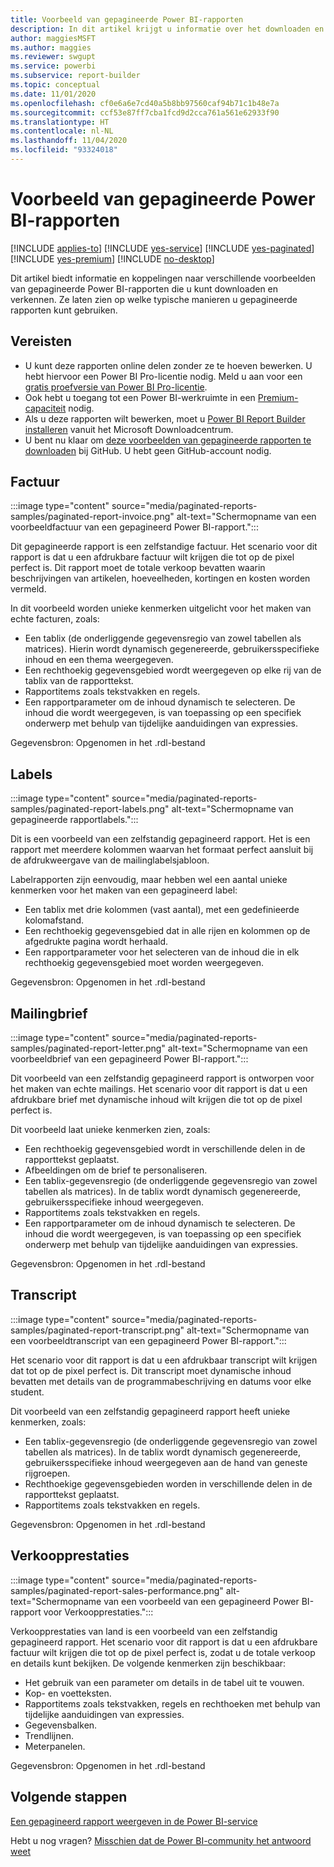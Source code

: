 ```yaml
---
title: Voorbeeld van gepagineerde Power BI-rapporten
description: In dit artikel krijgt u informatie over het downloaden en gebruiken van voorbeelden van gepagineerde Power BI-rapporten.
author: maggiesMSFT
ms.author: maggies
ms.reviewer: swgupt
ms.service: powerbi
ms.subservice: report-builder
ms.topic: conceptual
ms.date: 11/01/2020
ms.openlocfilehash: cf0e6a6e7cd40a5b8bb97560caf94b71c1b48e7a
ms.sourcegitcommit: ccf53e87ff7cba1fcd9d2cca761a561e62933f90
ms.translationtype: HT
ms.contentlocale: nl-NL
ms.lasthandoff: 11/04/2020
ms.locfileid: "93324018"
---
```

# <a name="sample-power-bi-paginated-reports"></a>Voorbeeld van gepagineerde Power BI-rapporten


[!INCLUDE [applies-to](../includes/applies-to.md)] [!INCLUDE [yes-service](../includes/yes-service.md)] [!INCLUDE [yes-paginated](../includes/yes-paginated.md)] [!INCLUDE [yes-premium](../includes/yes-premium.md)] [!INCLUDE [no-desktop](../includes/no-desktop.md)]

Dit artikel biedt informatie en koppelingen naar verschillende voorbeelden van gepagineerde Power BI-rapporten die u kunt downloaden en verkennen. Ze laten zien op welke typische manieren u gepagineerde rapporten kunt gebruiken.

## <a name="prerequisites"></a>Vereisten

- U kunt deze rapporten online delen zonder ze te hoeven bewerken. U hebt hiervoor een Power BI Pro-licentie nodig. Meld u aan voor een [gratis proefversie van Power BI Pro-licentie](../fundamentals/service-self-service-signup-for-power-bi.md#sign-up-for-an-individual-trial-of-power-bi-pro).
- Ook hebt u toegang tot een Power BI-werkruimte in een [Premium-capaciteit](../admin/service-premium-what-is.md) nodig.
- Als u deze rapporten wilt bewerken, moet u [Power BI Report Builder installeren](https://aka.ms/pbireportbuilder) vanuit het Microsoft Downloadcentrum.
- U bent nu klaar om [deze voorbeelden van gepagineerde rapporten te downloaden](https://github.com/microsoft/Reporting-Services/tree/master/PaginatedReportSamples) bij GitHub. U hebt geen GitHub-account nodig. 


## <a name="invoice"></a>Factuur

:::image type="content" source="media/paginated-reports-samples/paginated-report-invoice.png" alt-text="Schermopname van een voorbeeldfactuur van een gepagineerd Power BI-rapport.":::


Dit gepagineerde rapport is een zelfstandige factuur. Het scenario voor dit rapport is dat u een afdrukbare factuur wilt krijgen die tot op de pixel perfect is. Dit rapport moet de totale verkoop bevatten waarin beschrijvingen van artikelen, hoeveelheden, kortingen en kosten worden vermeld.

In dit voorbeeld worden unieke kenmerken uitgelicht voor het maken van echte facturen, zoals:  

- Een tablix (de onderliggende gegevensregio van zowel tabellen als matrices). Hierin wordt dynamisch gegenereerde, gebruikersspecifieke inhoud en een thema weergegeven.
- Een rechthoekig gegevensgebied wordt weergegeven op elke rij van de tablix van de rapporttekst.
- Rapportitems zoals tekstvakken en regels.
- Een rapportparameter om de inhoud dynamisch te selecteren. De inhoud die wordt weergegeven, is van toepassing op een specifiek onderwerp met behulp van tijdelijke aanduidingen van expressies. 

Gegevensbron: Opgenomen in het .rdl-bestand

## <a name="labels"></a>Labels

:::image type="content" source="media/paginated-reports-samples/paginated-report-labels.png" alt-text="Schermopname van gepagineerde rapportlabels.":::

Dit is een voorbeeld van een zelfstandig gepagineerd rapport. Het is een rapport met meerdere kolommen waarvan het formaat perfect aansluit bij de afdrukweergave van de mailinglabelsjabloon. 

Labelrapporten zijn eenvoudig, maar hebben wel een aantal unieke kenmerken voor het maken van een gepagineerd label:

- Een tablix met drie kolommen (vast aantal), met een gedefinieerde kolomafstand.
- Een rechthoekig gegevensgebied dat in alle rijen en kolommen op de afgedrukte pagina wordt herhaald.
- Een rapportparameter voor het selecteren van de inhoud die in elk rechthoekig gegevensgebied moet worden weergegeven.

Gegevensbron: Opgenomen in het .rdl-bestand

## <a name="mailing-letter"></a>Mailingbrief

:::image type="content" source="media/paginated-reports-samples/paginated-report-letter.png" alt-text="Schermopname van een voorbeeldbrief van een gepagineerd Power BI-rapport.":::

Dit voorbeeld van een zelfstandig gepagineerd rapport is ontworpen voor het maken van echte mailings. Het scenario voor dit rapport is dat u een afdrukbare brief met dynamische inhoud wilt krijgen die tot op de pixel perfect is.

Dit voorbeeld laat unieke kenmerken zien, zoals: 

- Een rechthoekig gegevensgebied wordt in verschillende delen in de rapporttekst geplaatst. 
- Afbeeldingen om de brief te personaliseren. 
- Een tablix-gegevensregio (de onderliggende gegevensregio van zowel tabellen als matrices). In de tablix wordt dynamisch gegenereerde, gebruikersspecifieke inhoud weergegeven.
- Rapportitems zoals tekstvakken en regels.
- Een rapportparameter om de inhoud dynamisch te selecteren. De inhoud die wordt weergegeven, is van toepassing op een specifiek onderwerp met behulp van tijdelijke aanduidingen van expressies. 

Gegevensbron: Opgenomen in het .rdl-bestand

## <a name="transcript"></a>Transcript

:::image type="content" source="media/paginated-reports-samples/paginated-report-transcript.png" alt-text="Schermopname van een voorbeeldtranscript van een gepagineerd Power BI-rapport.":::

Het scenario voor dit rapport is dat u een afdrukbaar transcript wilt krijgen dat tot op de pixel perfect is. Dit transcript moet dynamische inhoud bevatten met details van de programmabeschrijving en datums voor elke student.

Dit voorbeeld van een zelfstandig gepagineerd rapport heeft unieke kenmerken, zoals: 

- Een tablix-gegevensregio (de onderliggende gegevensregio van zowel tabellen als matrices). In de tablix wordt dynamisch gegenereerde, gebruikersspecifieke inhoud weergegeven aan de hand van geneste rijgroepen.
- Rechthoekige gegevensgebieden worden in verschillende delen in de rapporttekst geplaatst.
- Rapportitems zoals tekstvakken en regels.

Gegevensbron: Opgenomen in het .rdl-bestand

## <a name="sales-performance"></a>Verkoopprestaties

:::image type="content" source="media/paginated-reports-samples/paginated-report-sales-performance.png" alt-text="Schermopname van een voorbeeld van een gepagineerd Power BI-rapport voor Verkoopprestaties.":::

Verkoopprestaties van land is een voorbeeld van een zelfstandig gepagineerd rapport. Het scenario voor dit rapport is dat u een afdrukbare factuur wilt krijgen die tot op de pixel perfect is, zodat u de totale verkoop en details kunt bekijken. De volgende kenmerken zijn beschikbaar:

- Het gebruik van een parameter om details in de tabel uit te vouwen.
- Kop- en voetteksten.
- Rapportitems zoals tekstvakken, regels en rechthoeken met behulp van tijdelijke aanduidingen van expressies.
- Gegevensbalken.
- Trendlijnen.
- Meterpanelen.

Gegevensbron: Opgenomen in het .rdl-bestand
  
## <a name="next-steps"></a>Volgende stappen

[Een gepagineerd rapport weergeven in de Power BI-service](../consumer/paginated-reports-view-power-bi-service.md)

Hebt u nog vragen? [Misschien dat de Power BI-community het antwoord weet](https://community.powerbi.com/)